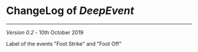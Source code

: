 # ChangeLog of _DeepEvent_
---
*Version 0.2* - 10th October 2019


Label of the events "Foot Strike" and "Foot Off"